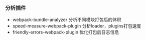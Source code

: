 ### 分析插件
- webpack-bundle-analyzer
分析不同模块打包后的体积
- speed-measure-webpack-plugin
分析loader，plugins打包速度
- friendly-errors-webpack-plugin
优化打包后日志信息
